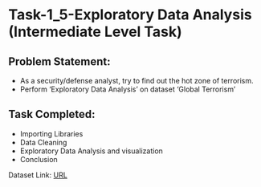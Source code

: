 # Task-1_5-Exploratory Data Analysis (Intermediate Level Task)


<h2> Problem Statement:</h2> 

- As a security/defense analyst, try to find out the hot zone of terrorism.
- Perform ‘Exploratory Data Analysis’ on dataset ‘Global Terrorism’

<h2>Task Completed:</h2>

- Importing Libraries
- Data Cleaning
- Exploratory Data Analysis and visualization
- Conclusion

Dataset Link: <a href="https://www.canva.com/link?target=https%3A%2F%2Fbit.ly%2F2TK5Xn5&design=DAEjrwWV35w&accessRole=viewer&linkSource=document">URL </a>

